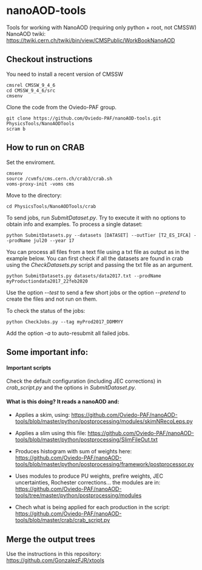 # nanoAOD-tools
Tools for working with NanoAOD (requiring only python + root, not CMSSW)
NanoAOD twiki: https://twiki.cern.ch/twiki/bin/view/CMSPublic/WorkBookNanoAOD

## Checkout instructions

You need to install a recent version of CMSSW

    cmsrel CMSSW_9_4_6
    cd CMSSW_9_4_6/src
    cmsenv

Clone the code from the Oviedo-PAF group.

    git clone https://github.com/Oviedo-PAF/nanoAOD-tools.git PhysicsTools/NanoAODTools
    scram b

## How to run on CRAB

Set the enviroment.

    cmsenv
    source /cvmfs/cms.cern.ch/crab3/crab.sh
    voms-proxy-init -voms cms

Move to the directory:
 
    cd PhysicsTools/NanoAODTools/crab

To send jobs, run *SubmitDataset.py*. Try to execute it with no options to obtain info and examples. To process a single dataset:

    python SubmitDatasets.py --datasets [DATASET] --outTier [T2_ES_IFCA] --prodName jul20 --year 17

You can process all files from a text file using a txt file as output as in the example below. You can first check if all the datasets are found in crab using the *CheckDatasets.py* script and passing the txt file as an argument.

    python SubmitDatasets.py datasets/data2017.txt --prodName myProductiondata2017_22feb2020

Use the option *--test* to send a few short jobs or the option *--pretend* to create the files and not run on them.

To check the status of the jobs:

    python CheckJobs.py --tag myProd2017_DDMMYY
    
Add the option *-a* to auto-resubmit all failed jobs.

## Some important info:

#### Important scripts

Check the default configuration (including JEC corrections) in *crab_script.py* and the options in *SubmitDataset.py*.

#### What is this doing? It reads a nanoAOD and:
- Applies a skim, using:
    https://github.com/Oviedo-PAF/nanoAOD-tools/blob/master/python/postprocessing/modules/skimNRecoLeps.py

- Applies a slim using this file:
    https://github.com/Oviedo-PAF/nanoAOD-tools/blob/master/python/postprocessing/SlimFileOut.txt

- Produces histogram with sum of weights here:
    https://github.com/Oviedo-PAF/nanoAOD-tools/blob/master/python/postprocessing/framework/postprocessor.py

- Uses modules to produce PU weights, prefire weights, JEC uncertainties, Rochester corrections... the modules are in:
    https://github.com/Oviedo-PAF/nanoAOD-tools/tree/master/python/postprocessing/modules

- Chech what is being applied for each production in the script:
   https://github.com/Oviedo-PAF/nanoAOD-tools/blob/master/crab/crab_script.py 

## Merge the output trees
Use the instructions in this repository:
    https://github.com/GonzalezFJR/xtools
